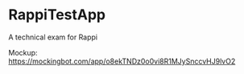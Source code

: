# RappiTestApp
A technical exam for Rappi

Mockup: https://mockingbot.com/app/o8ekTNDz0o0vi8R1MJySnccvHJ9lvO2
